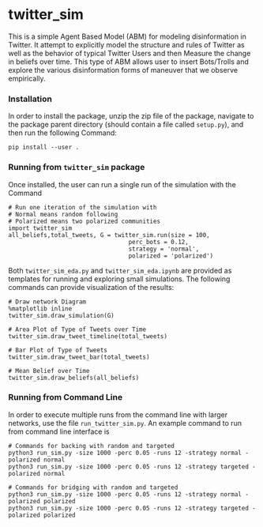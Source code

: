 # twitter_sim

This is a simple Agent Based Model (ABM) for modeling disinformation in Twitter.  It attempt to explicitly model the structure and rules of Twitter as well as the behavior of typical Twitter Users and then Measure the change in beliefs over time.  This type of ABM allows user to insert Bots/Trolls and explore the various disinformation forms of maneuver that we observe empirically.  

### Installation

In order to install the package, unzip the zip file of the package, navigate to the package parent directory (should contain a file called `setup.py`), and then run the following Command:

```
pip install --user .
```

### Running from `twitter_sim` package

Once installed, the user can run a single run of the simulation with the Command

```
# Run one iteration of the simulation with
# Normal means random following
# Polarized means two polarized communities
import twitter_sim
all_beliefs,total_tweets, G = twitter_sim.run(size = 100,
                                  perc_bots = 0.12,
                                  strategy = 'normal',
                                  polarized = 'polarized')
```

Both `twitter_sim_eda.py` and `twitter_sim_eda.ipynb` are provided as templates for running and exploring small simulations.  The following commands can provide visualization of the results:


```
# Draw network Diagram
%matplotlib inline
twitter_sim.draw_simulation(G)

# Area Plot of Type of Tweets over Time
twitter_sim.draw_tweet_timeline(total_tweets)

# Bar Plot of Type of Tweets
twitter_sim.draw_tweet_bar(total_tweets)

# Mean Belief over Time
twitter_sim.draw_beliefs(all_beliefs)
```

### Running from Command Line

In order to execute multiple runs from the command line with larger networks, use the file `run_twitter_sim.py`.  An example command to run from command line interface is

```
# Commands for backing with random and targeted
python3 run_sim.py -size 1000 -perc 0.05 -runs 12 -strategy normal -polarized normal
python3 run_sim.py -size 1000 -perc 0.05 -runs 12 -strategy targeted -polarized normal

# Commands for bridging with random and targeted
python3 run_sim.py -size 1000 -perc 0.05 -runs 12 -strategy normal -polarized polarized
python3 run_sim.py -size 1000 -perc 0.05 -runs 12 -strategy targeted -polarized polarized
```
